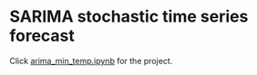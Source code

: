 # SARIMA stochastic time series forecast
Click [arima_min_temp.ipynb](https://nbviewer.jupyter.org/github/ginochen/ARIMA/blob/master/arima_min_temp.ipynb) for the project.
